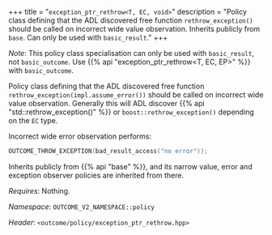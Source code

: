 +++
title = "`exception_ptr_rethrow<T, EC, void>`"
description = "Policy class defining that the ADL discovered free function `rethrow_exception()` should be called on incorrect wide value observation. Inherits publicly from `base`. Can only be used with `basic_result`."
+++

*Note*: This policy class specialisation can only be used with `basic_result`, not `basic_outcome`. Use {{% api "exception_ptr_rethrow<T, EC, EP>" %}} with `basic_outcome`.

Policy class defining that the ADL discovered free function `rethrow_exception(impl.assume_error())` should be called on incorrect wide value observation. Generally this will ADL discover {{% api "std::rethrow_exception()" %}} or `boost::rethrow_exception()` depending on the `EC` type.

Incorrect wide error observation performs:

```c++
OUTCOME_THROW_EXCEPTION(bad_result_access("no error"));
```

Inherits publicly from {{% api "base" %}}, and its narrow value, error and exception observer policies are inherited from there.

*Requires*: Nothing.

*Namespace*: `OUTCOME_V2_NAMESPACE::policy`

*Header*: `<outcome/policy/exception_ptr_rethrow.hpp>`
